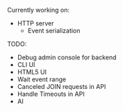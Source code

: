 Currently working on:

* HTTP server
  * Event serialization

TODO:

* Debug admin console for backend
* CLI UI
* HTML5 UI
* Wait event range
* Canceled JOIN requests in API
* Handle Timeouts in API
* AI
